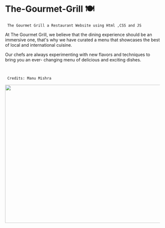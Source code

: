 # The-Gourmet-Grill 🍽
``` The Gourmet Grill a Restaurant Website using Html ,CSS and JS```

<p> 
  At The Gourmet Grill, we believe that the dining experience should be an immersive one, that's why we
  have curated a menu that showcases the best of local and international cuisine.
</p> 
<p>
  Our chefs are always experimenting with new flavors and techniques to bring you an ever-  changing menu of delicious and exciting dishes.
</p>

 <br>                     

``` Credits: Manu Mishra```

<div float="right" width="400">
  <img align="left" height="450" width="1200" src="Thumbnail.png">
</div>

<br>



